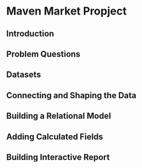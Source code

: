 # Maven Market Propject
## Introduction

## Problem Questions

## Datasets

## Connecting and Shaping the Data

## Building a Relational Model

## Adding Calculated Fields

## Building Interactive Report
